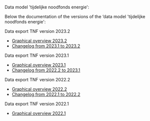Data model 'tijdelijke noodfonds energie':

Below the documentation of the versions of the ‘data model 'tijdelijke noodfonds energie':

Data export TNF version 2023.2
* [Graphical overview 2023.2](/tnf_2023.2/relationships.html)
* [Changelog from 2023.1 to 2023.2](changelog_2023.1_2023.2.md)


Data export TNF version 2023.1 
* [Graphical overview 2023.1](/tnf_2023.1/relationships.html)
* [Changelog from 2022.2 to 2023.1](changelog_2022.2_2023.1.md)

Data export TNF version 2022.2
* [Graphical overview 2022.2](/tnf_2022.2/relationships.html)
* [Changelog from 2022.1 to 2022.2](changelog_2022.1_2022.1.2.md)

Data export TNF version 2022.1
* [Graphical overview 2022.1](/tnf_2022.1/relationships.html) 

